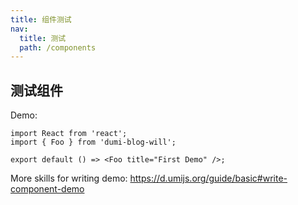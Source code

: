 ```yaml
---
title: 组件测试
nav:
  title: 测试
  path: /components
---
```


## 测试组件

Demo:

```tsx
import React from 'react';
import { Foo } from 'dumi-blog-will';

export default () => <Foo title="First Demo" />;
```

More skills for writing demo: https://d.umijs.org/guide/basic#write-component-demo
